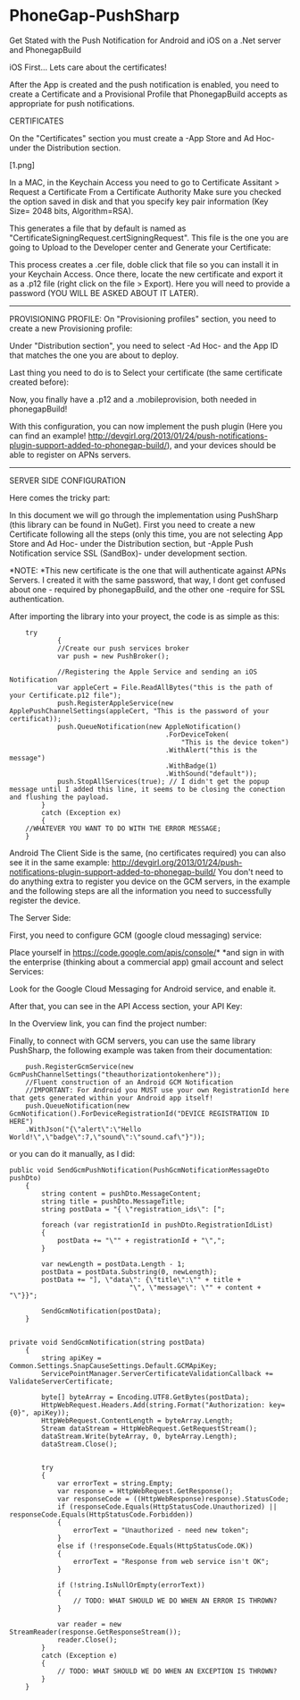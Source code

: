 PhoneGap-PushSharp
==================

Get Stated with the Push Notification for Android and iOS on a .Net server and PhonegapBuild

iOS
First... Lets care about the certificates!

After the App is created and the push notification is enabled, you need to create a Certificate and a Provisional Profile that PhonegapBuild accepts as appropriate for push notifications.

CERTIFICATES

On the "Certificates" section you must create a -App Store and Ad Hoc- under the Distribution section.

  
[1.png]


In a MAC, in the Keychain Access you need to go to Certificate Assitant > Request a Certificate From a Certificate Authority
Make sure you checked the option saved in disk and that you specify key pair information (Key Size= 2048 bits, Algorithm=RSA).

This generates a file that by default is named as "CertificateSigningRequest.certSigningRequest". This file is the one you are going to Upload to the Developer center and
Generate your Certificate:



This process creates a .cer file, doble click that file so you can install it in your Keychain Access.
Once there, locate the new certificate and export it as a .p12 file (right click on the file > Export). 
Here you will need to provide a password (YOU WILL BE ASKED ABOUT IT LATER).

______________________________________________________________

PROVISIONING PROFILE:
On "Provisioning profiles" section, you need to create a new Provisioning profile:



Under "Distribution section", you need to select -Ad Hoc- and the App ID that matches the one you are about to deploy.



Last thing you need to do is to Select your certificate (the same certificate created before):



Now, you finally have a .p12 and a .mobileprovision, both needed in phonegapBuild!

With this configuration, you can now implement the push plugin (Here you can find an example! http://devgirl.org/2013/01/24/push-notifications-plugin-support-added-to-phonegap-build/), and your devices should be able to register on APNs servers.

______________________________________________________________

SERVER SIDE CONFIGURATION

Here comes the tricky part:

In this document we will go through the implementation using PushSharp (this library can be found in NuGet).
First you need to create a new Certificate following all the steps (only this time, you are not selecting App Store and Ad Hoc- under the Distribution section, but -Apple Push Notification service SSL (SandBox)- under development section.

*NOTE: *This new certificate is the one that will authenticate against APNs Servers. I created it with the same password, that way, I dont get confused about one - required by phonegapBuild, and the other one -require for SSL authentication.

After importing the library into your proyect, the code is as simple as this:

    

		try
            	{
                //Create our push services broker
                var push = new PushBroker();

                //Registering the Apple Service and sending an iOS Notification
                var appleCert = File.ReadAllBytes("this is the path of your Certificate.p12 file");
                push.RegisterAppleService(new ApplePushChannelSettings(appleCert, "This is the password of your certificat));
                push.QueueNotification(new AppleNotification()
                                           .ForDeviceToken(
                                               "This is the device token")
                                           .WithAlert("this is the message")
                                           .WithBadge(1)
                                           .WithSound("default"));
                push.StopAllServices(true); // I didn't get the popup message until I added this line, it seems to be closing the conection and flushing the payload.
            }
            catch (Exception ex)
            {
  		//WHATEVER YOU WANT TO DO WITH THE ERROR MESSAGE;
	    }

Android
The Client Side is the same, (no certificates required) you can also see it in the same example: http://devgirl.org/2013/01/24/push-notifications-plugin-support-added-to-phonegap-build/ 
You don't need to do anything extra to register you device on the GCM servers, in the example and the following steps are all the information you need to successfully register the device.

The Server Side:

First, you need to configure GCM (google cloud messaging) service:

Place yourself in https://code.google.com/apis/console/* *and sign in with the enterprise (thinking about a commercial app) gmail account and select Services:



Look for the Google Cloud Messaging for Android service, and enable it.



After that, you can see in the API Access section, your API Key:

In the Overview link, you can find the project number:



Finally, to connect with GCM servers, you can use the same library PushSharp, the following example was taken from their documentation:

		
		push.RegisterGcmService(new GcmPushChannelSettings("theauthorizationtokenhere"));
		//Fluent construction of an Android GCM Notification
		//IMPORTANT: For Android you MUST use your own RegistrationId here that gets generated within your Android app itself!
		push.QueueNotification(new GcmNotification().ForDeviceRegistrationId("DEVICE REGISTRATION ID HERE")
		.WithJson("{\"alert\":\"Hello World!\",\"badge\":7,\"sound\":\"sound.caf\"}"));
		
		
or you can do it manually, as I did:

	public void SendGcmPushNotification(PushGcmNotificationMessageDto pushDto)
        {
            string content = pushDto.MessageContent;
            string title = pushDto.MessageTitle;
            string postData = "{ \"registration_ids\": [";

            foreach (var registrationId in pushDto.RegistrationIdList)
            {
                postData += "\"" + registrationId + "\",";
            }

            var newLength = postData.Length - 1;
            postData = postData.Substring(0, newLength);
            postData += "], \"data\": {\"title\":\"" + title +
                                  "\", \"message\": \"" + content + "\"}}";

            SendGcmNotification(postData);
        }


	private void SendGcmNotification(string postData)
        {
            string apiKey = Common.Settings.SnapCauseSettings.Default.GCMApiKey;
            ServicePointManager.ServerCertificateValidationCallback += ValidateServerCertificate;

            byte[] byteArray = Encoding.UTF8.GetBytes(postData);
            HttpWebRequest.Headers.Add(string.Format("Authorization: key={0}", apiKey));
            HttpWebRequest.ContentLength = byteArray.Length;
            Stream dataStream = HttpWebRequest.GetRequestStream();
            dataStream.Write(byteArray, 0, byteArray.Length);
            dataStream.Close();


            try
            {
                var errorText = string.Empty;
                var response = HttpWebRequest.GetResponse();
                var responseCode = ((HttpWebResponse)response).StatusCode;
                if (responseCode.Equals(HttpStatusCode.Unauthorized) || responseCode.Equals(HttpStatusCode.Forbidden))
                {
                    errorText = "Unauthorized - need new token";
                }
                else if (!responseCode.Equals(HttpStatusCode.OK))
                {
                    errorText = "Response from web service isn't OK";
                }

                if (!string.IsNullOrEmpty(errorText))
                {
                    // TODO: WHAT SHOULD WE DO WHEN AN ERROR IS THROWN?
                }

                var reader = new StreamReader(response.GetResponseStream());
                reader.Close();
            }
            catch (Exception e)
            {
                // TODO: WHAT SHOULD WE DO WHEN AN EXCEPTION IS THROWN?
            }
        }
